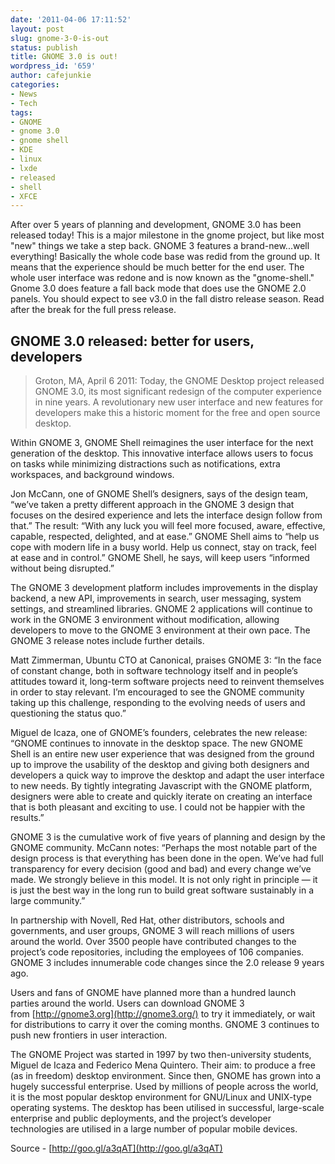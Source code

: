 ```yaml
---
date: '2011-04-06 17:11:52'
layout: post
slug: gnome-3-0-is-out
status: publish
title: GNOME 3.0 is out!
wordpress_id: '659'
author: cafejunkie
categories:
- News
- Tech
tags:
- GNOME
- gnome 3.0
- gnome shell
- KDE
- linux
- lxde
- released
- shell
- XFCE
---
```


After over 5 years of planning and development, GNOME 3.0 has been released today! This is a major milestone in the gnome project, but like most "new" things we take a step back. GNOME 3 features a brand-new...well everything! Basically the whole code base was redid from the ground up. It means that the experience should be much better for the end user. The whole user interface was redone and is now known as the "gnome-shell." Gnome 3.0 does feature a fall back mode that does use the GNOME 2.0 panels. You should expect to see v3.0 in the fall distro release season. Read after the break for the full press release.







## GNOME 3.0 released: better for users, developers







> Groton, MA, April 6 2011: Today, the GNOME Desktop project released GNOME 3.0, its most significant redesign of the computer experience in nine years. A revolutionary new user interface and new features for developers make this a historic moment for the free and open source desktop.

Within GNOME 3, GNOME Shell reimagines the user interface for the next generation of the desktop. This innovative interface allows users to focus on tasks while minimizing distractions such as notifications, extra workspaces, and background windows.

Jon McCann, one of GNOME Shell’s designers, says of the design team, “we’ve taken a pretty different approach in the GNOME 3 design that focuses on the desired experience and lets the interface design follow from that.” The result: “With any luck you will feel more focused, aware, effective, capable, respected, delighted, and at ease.” GNOME Shell aims to “help us cope with modern life in a busy world. Help us connect, stay on track, feel at ease and in control.” GNOME Shell, he says, will keep users “informed without being disrupted.”

The GNOME 3 development platform includes improvements in the display backend, a new API, improvements in search, user messaging, system settings, and streamlined libraries. GNOME 2 applications will continue to work in the GNOME 3 environment without modification, allowing developers to move to the GNOME 3 environment at their own pace. The GNOME 3 release notes include further details.

Matt Zimmerman, Ubuntu CTO at Canonical, praises GNOME 3: “In the face of constant change, both in software technology itself and in people’s attitudes toward it, long-term software projects need to reinvent themselves in order to stay relevant. I’m encouraged to see the GNOME community taking up this challenge, responding to the evolving needs of users and questioning the status quo.”

Miguel de Icaza, one of GNOME’s founders, celebrates the new release: “GNOME continues to innovate in the desktop space. The new GNOME Shell is an entire new user experience that was designed from the ground up to improve the usability of the desktop and giving both designers and developers a quick way to improve the desktop and adapt the user interface to new needs. By tightly integrating Javascript with the GNOME platform, designers were able to create and quickly iterate on creating an interface that is both pleasant and exciting to use. I could not be happier with the results.”

GNOME 3 is the cumulative work of five years of planning and design by the GNOME community. McCann notes: “Perhaps the most notable part of the design process is that everything has been done in the open. We’ve had full transparency for every decision (good and bad) and every change we’ve made. We strongly believe in this model. It is not only right in principle — it is just the best way in the long run to build great software sustainably in a large community.”

In partnership with Novell, Red Hat, other distributors, schools and governments, and user groups, GNOME 3 will reach millions of users around the world. Over 3500 people have contributed changes to the project’s code repositories, including the employees of 106 companies. GNOME 3 includes innumerable code changes since the 2.0 release 9 years ago.

Users and fans of GNOME have planned more than a hundred launch parties around the world. Users can download GNOME 3 from [http://gnome3.org](http://gnome3.org/) to try it immediately, or wait for distributions to carry it over the coming months. GNOME 3 continues to push new frontiers in user interaction.

The GNOME Project was started in 1997 by two then-university students, Miguel de Icaza and Federico Mena Quintero. Their aim: to produce a free (as in freedom) desktop environment. Since then, GNOME has grown into a hugely successful enterprise. Used by millions of people across the world, it is the most popular desktop environment for GNU/Linux and UNIX-type operating systems. The desktop has been utilised in successful, large-scale enterprise and public deployments, and the project’s developer technologies are utilised in a large number of popular mobile devices.


Source - [http://goo.gl/a3qAT](http://goo.gl/a3qAT)
